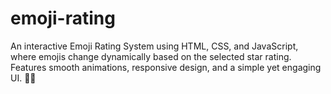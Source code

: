 # emoji-rating
An interactive Emoji Rating System using HTML, CSS, and JavaScript, where emojis change dynamically based on the selected star rating. Features smooth animations, responsive design, and a simple yet engaging UI. 🚀✨

